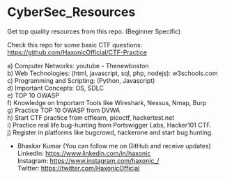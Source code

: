 # CyberSec_Resources
Get top quality resources from this repo. (Beginner Specific)

Check this repo for some basic CTF questions: https://github.com/HaxonicOfficial/CTF-Practice  

a) Computer Networks: youtube - Thenewboston  
b) Web Technologies: (html, javascript, sql, php, nodejs): w3schools.com  
c) Programming and Scripting: (Python, Javascript)  
d) Important Concepts: OS, SDLC  
e) TOP 10 OWASP  
f) Knowledge on Important Tools like Wireshark, Nessus, Nmap, Burp  
g) Practice TOP 10 OWASP from DVWA  
h) Start CTF practice from ctflearn, picoctf, hackertest.net  
i) Practice real life bug-hunting from Portswigger Labs, Hacker101 CTF.  
j) Register in platforms like bugcrowd, hackerone and start bug hunting.  



- Bhaskar Kumar  (You can follow me on GitHub and receive updates)  
  LinkedIn: https://www.linkedin.com/in/haxonic  
  Instagram: https://www.instagram.com/haxonic_/  
  Twitter: https://twitter.com/HaxonicOfficial

